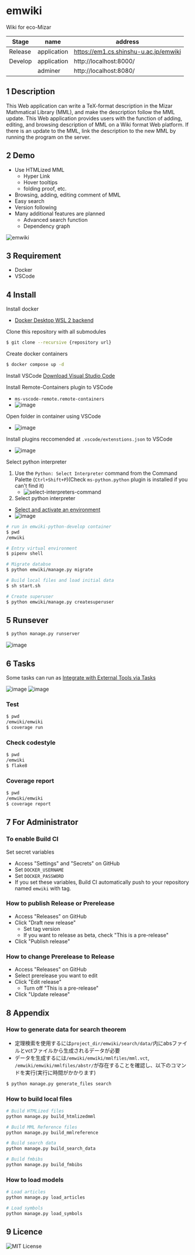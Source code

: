 emwiki
====

Wiki for eco-Mizar

| Stage   | name        | address                               |
|---------|-------------|---------------------------------------|
| Release | application | https://em1.cs.shinshu-u.ac.jp/emwiki |
| Develop | application | http://localhost:8000/                |
|         | adminer     | http://localhost:8080/                |

## 1 Description
This Web application can write a TeX-format description in the Mizar Mathmatical Library (MML), and make the description follow the MML update. This Web application provides users with the function of adding, editing, and browsing description of MML on a Wiki format Web platform. If there is an update to the MML, link the description to the new MML by running the program on the server.

## 2 Demo
+ Use HTMLized MML
  + Hyper Link
  + Hover tooltips
  + folding proof, etc.
+ Browsing, adding, editing comment of MML
+ Easy search
+ Version following
+ Many additional features are planned
  + Advanced search function
  + Dependency graph
  
  
![emwiki](https://user-images.githubusercontent.com/49423101/98566104-b8556900-22f1-11eb-89fb-662a353d0dcb.png)

## 3 Requirement
+ Docker
+ VSCode

## 4 Install

Install docker
  - [Docker Desktop WSL 2 backend](https://docs.docker.com/docker-for-windows/wsl/)

Clone this repository with all submodules
```bash
$ git clone --recursive {repository url}
```

Create docker containers
```bash
$ docker compose up -d
```

Install VSCode
[Download Visual Studio Code](https://code.visualstudio.com/download)

Install Remote-Containers plugin to VSCode
- `ms-vscode-remote.remote-containers`
- ![image](https://user-images.githubusercontent.com/49423101/123077640-33205e00-d455-11eb-8aaa-2049b066d354.png)

Open folder in container using VSCode
- ![image](https://user-images.githubusercontent.com/49423101/123078181-af1aa600-d455-11eb-8a3e-a1e0bb40f509.png)

Install plugins reccomended at `.vscode/extenstions.json` to VSCode
- ![image](https://user-images.githubusercontent.com/49423101/123080809-4680f880-d458-11eb-86b3-e94706c4b7f2.png)


Select python interpreter
1. Use the `Python: Select Interpreter` command from the Command Palette (`Ctrl+Shift+P`)(Check `ms-python.python` plugin is installed if you can't find it)
    - ![select-interpreters-command](https://code.visualstudio.com/assets/docs/python/environments/select-interpreters-command.png)
1. Select python interpreter
- [Select and activate an environment](https://code.visualstudio.com/docs/python/environments#_select-and-activate-an-environment)
- ![image](https://user-images.githubusercontent.com/49423101/123081380-dc1c8800-d458-11eb-9bef-0c22ea86b929.png)

```bash
# run in emwiki-python-develop container
$ pwd
/emwiki

# Entry virtual environment
$ pipenv shell

# Migrate databse
$ python emwiki/manage.py migrate

# Build local files and load initial data
$ sh start.sh

# Create superuser
$ python emwiki/manage.py createsuperuser
```

## 5 Runsever
```bash
$ python manage.py runserver
```
![image](https://user-images.githubusercontent.com/49423101/123082422-f3a84080-d459-11eb-99cd-38d29c176fd2.png)


## 6 Tasks
Some tasks can run as [Integrate with External Tools via Tasks](https://code.visualstudio.com/docs/editor/tasks)

![image](https://user-images.githubusercontent.com/49423101/123096671-4c7fd500-d46a-11eb-8a07-3f88aaae6ef9.png)
![image](https://user-images.githubusercontent.com/49423101/123096885-85b84500-d46a-11eb-93ca-764e75ec34fe.png)

### Test
```bash
$ pwd
/emwiki/emwiki
$ coverage run
```

### Check codestyle
```bash
$ pwd
/emwiki
$ flake8
```

### Coverage report
```bash
$ pwd
/emwiki/emwiki
$ coverage report
```

## 7 For Administrator
### To enable Build CI
Set secret variables
- Access "Settings" and "Secrets" on GitHub
- Set `DOCKER_USERNAME`
- Set `DOCKER_PASSWORD`
- If you set these variables, Build CI automatically push to your repository named `emwiki` with tag.

### How to publish Release or Prerelease
- Access "Releases" on GitHub
- Click "Draft new release"
  - Set tag version
  - If you want to release as beta, check "This is a pre-release"
- Click "Publish release"

### How to change Prerelease to Release
- Access "Releases" on GitHub
- Select prerelease you want to edit
- Click "Edit release"
  - Turn off "This is a pre-release"
- Click "Update release"


## 8 Appendix
### How to generate data for search theorem
+ 定理検索を使用するには`project_dir/emwiki/search/data/`内にabsファイルとvctファイルから生成されるデータが必要
+ データを生成するには`/emwiki/emwiki/mmlfiles/mml.vct`, `/emwiki/emwiki/mmlfiles/abstr/`が存在することを確認し、以下のコマンドを実行(実行に時間がかかります)
```bash
$ python manage.py generate_files search
```

### How to build local files
```bash
# Build HTMLized files
python manage.py build_htmlizedmml

# Build MML Reference files
python manage.py build_mmlreference

# Build search data
python manage.py build_search_data

# Build fmbibs
python manage.py build_fmbibs
```
### How to load models
```bash
# Load articles
python manage.py load_articles

# Load symbols
python manage.py load_symbols
```

## 9 Licence

![MIT License](https://github.com/mimosa-project/emwiki/blob/master/LICENSE)
